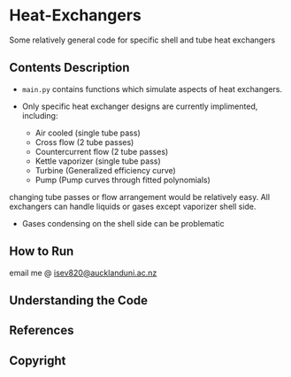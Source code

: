 # Heat-Exchangers
Some relatively general code for specific shell and tube heat exchangers

## Contents Description

- `main.py` contains functions which simulate aspects of heat exchangers.

- Only specific heat exchanger designs are currently implimented, including:
  - Air cooled (single tube pass)
  - Cross flow (2 tube passes)
  - Countercurrent flow (2 tube passes)
  - Kettle vaporizer (single tube pass)
  - Turbine (Generalized efficiency curve)
  - Pump (Pump curves through fitted polynomials)

changing tube passes or flow arrangement would be relatively easy.
All exchangers can handle liquids or gases except vaporizer shell side.
 - Gases condensing on the shell side can be problematic

## How to Run

email me @ isev820@aucklanduni.ac.nz

## Understanding the Code

## References

## Copyright
